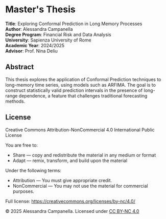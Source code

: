 # Master's Thesis

**Title**: Exploring Conformal Prediction in Long Memory Processes  
**Author**: Alessandra Campanella  
**Degree Program**: Financial Risk and Data Analysis  
**University**: Sapienza University of Rome  
**Academic Year**: 2024/2025  
**Advisor**: Prof. Nina Deliu  

## Abstract

This thesis explores the application of Conformal Prediction techniques to long-memory time series, using models such as ARFIMA. The goal is to construct statistically valid prediction intervals in the presence of long-range dependence, a feature that challenges traditional forecasting methods.



## License
Creative Commons Attribution-NonCommercial 4.0 International Public License

You are free to:
- Share — copy and redistribute the material in any medium or format
- Adapt — remix, transform, and build upon the material

Under the following terms:
- Attribution — You must give appropriate credit.
- NonCommercial — You may not use the material for commercial purposes.

Full license: https://creativecommons.org/licenses/by-nc/4.0/

© 2025 Alessandra Campanella. Licensed under [CC BY-NC 4.0](https://creativecommons.org/licenses/by-nc/4.0/)
